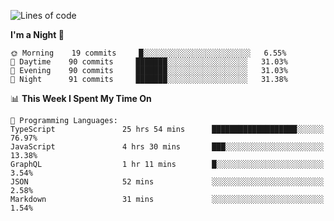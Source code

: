 <!--START_SECTION:waka-->
![Lines of code](https://img.shields.io/badge/From%20Hello%20World%20I%27ve%20Written-626032%20lines%20of%20code-blue)

**I'm a Night 🦉** 

```text
🌞 Morning    19 commits     █░░░░░░░░░░░░░░░░░░░░░░░░   6.55% 
🌆 Daytime    90 commits     ███████░░░░░░░░░░░░░░░░░░   31.03% 
🌃 Evening    90 commits     ███████░░░░░░░░░░░░░░░░░░   31.03% 
🌙 Night      91 commits     ███████░░░░░░░░░░░░░░░░░░   31.38%

```


📊 **This Week I Spent My Time On** 

```text
💬 Programming Languages: 
TypeScript               25 hrs 54 mins      ███████████████████░░░░░░   76.97% 
JavaScript               4 hrs 30 mins       ███░░░░░░░░░░░░░░░░░░░░░░   13.38% 
GraphQL                  1 hr 11 mins        █░░░░░░░░░░░░░░░░░░░░░░░░   3.54% 
JSON                     52 mins             ░░░░░░░░░░░░░░░░░░░░░░░░░   2.58% 
Markdown                 31 mins             ░░░░░░░░░░░░░░░░░░░░░░░░░   1.54%

```


<!--END_SECTION:waka-->
